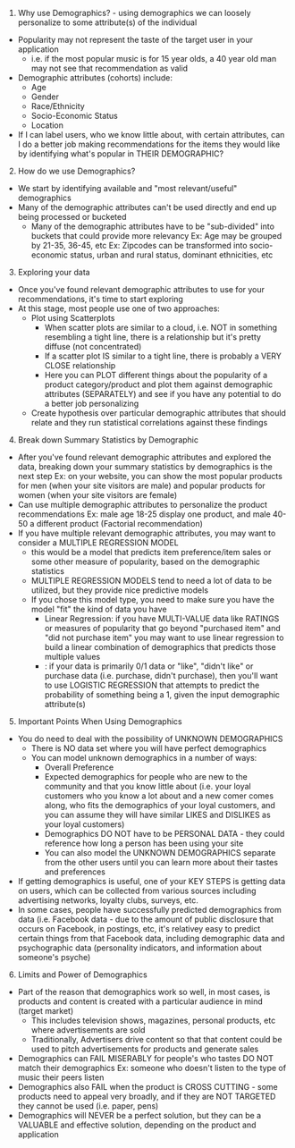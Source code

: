 <!-- Demographics and Related Approaches - For "Loosely/Weak Personalized Recommenders" --> 

1. Why use Demographics? - using demographics we can loosely personalize to some attribute(s) of the individual
  - Popularity may not represent the taste of the target user in your application
    - i.e. if the most popular music is for 15 year olds, a 40 year old man may not see that recommendation as valid
  - Demographic attributes (cohorts) include:
    - Age 
    - Gender
    - Race/Ethnicity
    - Socio-Economic Status 
    - Location
  - If I can label users, who we know little about, with certain attributes, can I do a better job making recommendations  for the items they would like by identifying what's popular in THEIR DEMOGRAPHIC?
  
2. How do we use Demographics?
  - We start by identifying available and "most relevant/useful" demographics 
  - Many of the demographic attributes can't be used directly and end up being processed or bucketed 
    - Many of the demographic attributes have to be "sub-divided" into buckets that could provide more relevancy 
      Ex: Age may be grouped by 21-35, 36-45, etc
      Ex: Zipcodes can be transformed into socio-economic status, urban and rural status, dominant ethnicities, etc
      
3. Exploring your data
  - Once you've found relevant demographic attributes to use for your recommendations, it's time to start exploring 
  - At this stage, most people use one of two approaches: 
    - Plot using Scatterplots
      - When scatter plots are similar to a cloud, i.e. NOT in something resembling a tight line, there is a relationship but it's pretty diffuse (not concentrated)
      - If a scatter plot IS similar to a tight line, there is probably a VERY CLOSE relationship 
      - Here you can PLOT different things about the popularity of a product category/product and plot them against demographic attributes (SEPARATELY) and see if you have any potential to do a better job personalizing 
    - Create hypothesis over particular demographic attributes that should relate and they run statistical correlations against these findings 
    
4. Break down Summary Statistics by Demographic 
  - After you've found relevant demographic attributes and explored the data, breaking down your summary statistics by demographics is the next step 
    Ex: on your website, you can show the most popular products for men (when your site visitors are male) and popular products for women (when your site visitors are female)
  - Can use multiple demographic attributes to personalize the product recommendations 
    Ex: male age 18-25 display one product, and male 40-50 a different product (Factorial recommendation)
  - If you have multiple relevant demographic attributes, you may want to consider a MULTIPLE REGRESSION MODEL
    - this would be a model that predicts item preference/item sales or some other measure of popularity, based on the demographic statistics 
    - MULTIPLE REGRESSION MODELS tend to need a lot of data to be utilized, but they provide nice predictive models 
    - If you chose this model type, you need to make sure you have the model "fit" the kind of data you have  
      - Linear Regression: if you have MULTI-VALUE data like RATINGS or measures of popularity that go beyond "purchased item" and "did not purchase item" you may want to use linear regression to build a linear combination of demographics that predicts those multiple values 
      -  : if your data is primarily 0/1 data or "like", "didn't like" or purchase data (i.e. purchase, didn't purchase), then you'll want to use LOGISTIC REGRESSION that attempts to predict the probability of something being a 1, given the input demographic attribute(s)
      
5. Important Points When Using Demographics
  - You do need to deal with the possibility of UNKNOWN DEMOGRAPHICS 
    - There is NO data set where you will have perfect demographics 
    - You can model unknown demographics in a number of ways: 
      - Overall Preference
      - Expected demographics for people who are new to the community and that you know little about (i.e. your loyal customers who you know a lot about and a new comer comes along, who fits the demographics of your loyal customers, and you can assume they will have similar LIKES and DISLIKES as your loyal customers)
      - Demographics DO NOT have to be PERSONAL DATA - they could reference how long a person has been using your site 
      - You can also model the UNKNOWN DEMOGRAPHICS separate from the other users until you can learn more about their tastes and preferences 
  - If getting demographics is useful, one of your KEY STEPS is getting data on users, which can be collected from various sources including advertising networks, loyalty clubs, surveys, etc. 
  - In some cases, people have successfully predicted demographics from data (i.e. Facebook data - due to the amount of public disclosure that occurs on Facebook, in postings, etc, it's relativey easy to predict certain things from that Facebook data, including demographic data and psychographic data (personality indicators, and information about someone's psyche)
  
6. Limits and Power of Demographics 
  - Part of the reason that demographics work so well, in most cases, is products and content is created with a particular audience in mind (target market)
    - This includes television shows, magazines, personal products, etc where advertisements are sold
    - Traditionally, Advertisers drive content so that that content could be used to pitch advertisements for products and generate sales 
  - Demographics can FAIL MISERABLY for people's who tastes DO NOT match their demographics 
    Ex: someone who doesn't listen to the type of music their peers listen 
  - Demographics also FAIL when the product is CROSS CUTTING - some products need to appeal very broadly, and if they are NOT TARGETED they cannot be used (i.e. paper, pens)
  - Demographics will NEVER be a perfect solution, but they can be a VALUABLE and effective solution, depending on the product and application 
      
    
    
    
    
    
    
    
    
    
    
    
    
    
    
    
    
    
    
    
    
    
    
    
    
    
